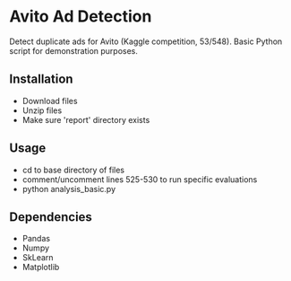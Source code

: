 # Avito Ad Detection
Detect duplicate ads for Avito (Kaggle competition, 53/548). Basic Python script for demonstration purposes.

## Installation
- Download files
- Unzip files
- Make sure 'report' directory exists

## Usage
- cd to base directory of files
- comment/uncomment lines 525-530 to run specific evaluations
- python analysis_basic.py

## Dependencies
- Pandas
- Numpy
- SkLearn
- Matplotlib
